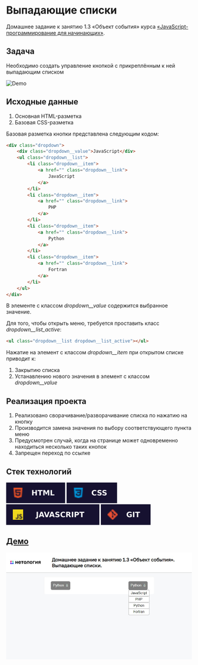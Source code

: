 # Выпадающие списки

Домашнее задание к занятию 1.3 «Объект события» курса [«JavaScript-программирование для начинающих»](https://cat.2035.university/rall/course/18787/?project_id=48).

## **Задача**

Необходимо создать управление кнопкой с прикреплённым к ней выпадающим списком

![Demo](./demo.gif)

## **Исходные данные**

1. Основная HTML-разметка
2. Базовая CSS-разметка

Базовая разметка кнопки представлена следующим кодом:

```html
<div class="dropdown">
    <div class="dropdown__value">JavaScript</div>
    <ul class="dropdown__list">
        <li class="dropdown__item">
            <a href="" class="dropdown__link">
                JavaScript
            </a>
        </li>
        <li class="dropdown__item">
            <a href="" class="dropdown__link">
                PHP
            </a>
        </li>
        <li class="dropdown__item">
            <a href="" class="dropdown__link">
                Python
            </a>
        </li>
        <li class="dropdown__item">
            <a href="" class="dropdown__link">
                Fortran
            </a>
        </li>
    </ul>
</div>
```

В элементе с классом *dropdown__value* содержится выбранное значение.

Для того, чтобы открыть меню, требуется проставить класс *dropdown__list_active*:

```html
<ul class="dropdown__list dropdown__list_active"></ul>
```

Нажатие на элемент с классом *dropdown__item* при открытом списке приводит к:
1. Закрытию списка
2. Устанавлению нового значения в элемент с классом *dropdown__value*

## **Реализация проекта**

1. Реализовано сворачивание/разворачивание списка по нажатию на кнопку
2. Производится замена значения по выбору соответствующего пункта меню
3. Предусмотрен случай, когда на странице может одновременно находиться несколько таких кнопок
4. Запрещен переход по ссылке 

## **Стек технологий**
![HTML](./html.svg)
![CSS](./css.svg)
![JS](./js.svg)
![GIT](./git.svg)

## **[Демо](https://alekseeva-t-v.github.io/bhj-homeworks/event-object/dropdown/task)**

![Демо](./demo.jpg)